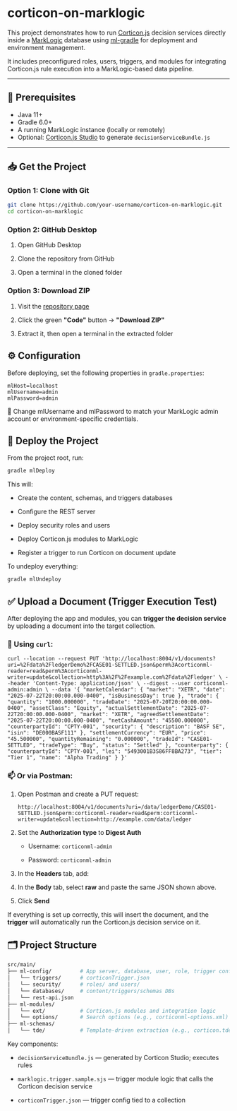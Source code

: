 # corticon-on-marklogic

This project demonstrates how to run [Corticon.js](https://www.progress.com/corticon) decision services directly inside a [MarkLogic](https://www.marklogic.com/) database using [ml-gradle](https://github.com/marklogic-community/ml-gradle) for deployment and environment management.

It includes preconfigured roles, users, triggers, and modules for integrating Corticon.js rule execution into a MarkLogic-based data pipeline.

---

## 🧰 Prerequisites

- Java 11+
- Gradle 6.0+
- A running MarkLogic instance (locally or remotely)
- Optional: [Corticon.js Studio](https://www.progress.com/corticon) to generate `decisionServiceBundle.js`

---

## 📥 Get the Project

### Option 1: Clone with Git

```bash
git clone https://github.com/your-username/corticon-on-marklogic.git
cd corticon-on-marklogic
```

### Option 2: GitHub Desktop

1.  Open GitHub Desktop

2.  Clone the repository from GitHub

3.  Open a terminal in the cloned folder

### Option 3: Download ZIP

1.  Visit the [repository page](https://github.com/your-username/corticon-on-marklogic)

2.  Click the green **"Code"** button → **"Download ZIP"**

3.  Extract it, then open a terminal in the extracted folder
   
## ⚙️ Configuration

Before deploying, set the following properties in `gradle.properties`:
```
mlHost=localhost
mlUsername=admin
mlPassword=admin
```
🔐 Change mlUsername and mlPassword to match your MarkLogic admin account or environment-specific credentials.

## 🚀 Deploy the Project

From the project root, run:
```bash
gradle mlDeploy
```
This will:

*   Create the content, schemas, and triggers databases

*   Configure the REST server

*   Deploy security roles and users

*   Deploy Corticon.js modules to MarkLogic

*   Register a trigger to run Corticon on document update
  
To undeploy everything:
```bash
gradle mlUndeploy
```

## ✅ Upload a Document (Trigger Execution Test)

After deploying the app and modules, you can **trigger the decision service** by uploading a document into the target collection.

### 🔁 Using `curl`:

```curl --location --request PUT 'http://localhost:8004/v1/documents?uri=%2Fdata%2FledgerDemo%2FCASE01-SETTLED.json&perm%3Acorticonml-reader=read&perm%3Acorticonml-writer=update&collection=http%3A%2F%2Fexample.com%2Fdata%2Fledger' \ --header 'Content-Type: application/json' \ --digest --user corticonml-admin:admin \ --data '{ "marketCalendar": { "market": "XETR", "date": "2025-07-22T20:00:00.000-0400", "isBusinessDay": true }, "trade": { "quantity": "1000.000000", "tradeDate": "2025-07-20T20:00:00.000-0400", "assetClass": "Equity", "actualSettlementDate": "2025-07-22T20:00:00.000-0400", "market": "XETR", "agreedSettlementDate": "2025-07-22T20:00:00.000-0400", "netCashAmount": "45500.000000", "counterpartyId": "CPTY-001", "security": { "description": "BASF SE", "isin": "DE000BASF111" }, "settlementCurrency": "EUR", "price": "45.500000", "quantityRemaining": "0.000000", "tradeId": "CASE01-SETTLED", "tradeType": "Buy", "status": "Settled" }, "counterparty": { "counterpartyId": "CPTY-001", "lei": "5493001B3S86FF8BA273", "tier": "Tier 1", "name": "Alpha Trading" } }'```

### 📫 Or via Postman:
1. Open Postman and create a PUT request:

    `http://localhost:8004/v1/documents?uri=/data/ledgerDemo/CASE01-SETTLED.json&perm:corticonml-reader=read&perm:corticonml-writer=update&collection=http://example.com/data/ledger`

2. Set the **Authorization type** to **Digest Auth**

    *   Username: `corticonml-admin`

    *   Password: `corticonml-admin`

3.   In the **Headers** tab, add:
4.  In the **Body** tab, select **raw** and paste the same JSON shown above.

5.  Click **Send**

If everything is set up correctly, this will insert the document, and the **trigger** will automatically run the Corticon.js decision service on it.


## 🗂️ Project Structure

```bash
src/main/
├── ml-config/         # App server, database, user, role, trigger configuration
│   └── triggers/      # corticonTrigger.json
│   └── security/      # roles/ and users/
│   └── databases/     # content/triggers/schemas DBs
│   └── rest-api.json
├── ml-modules/
│   └── ext/           # Corticon.js modules and integration logic
│   └── options/       # Search options (e.g., corticonml-options.xml)
├── ml-schemas/
│   └── tde/           # Template-driven extraction (e.g., corticon.tde)
```

Key components:
*   `decisionServiceBundle.js` — generated by Corticon Studio; executes rules

*   `marklogic.trigger.sample.sjs` — trigger module logic that calls the Corticon decision service

*   `corticonTrigger.json` — trigger config tied to a collection


